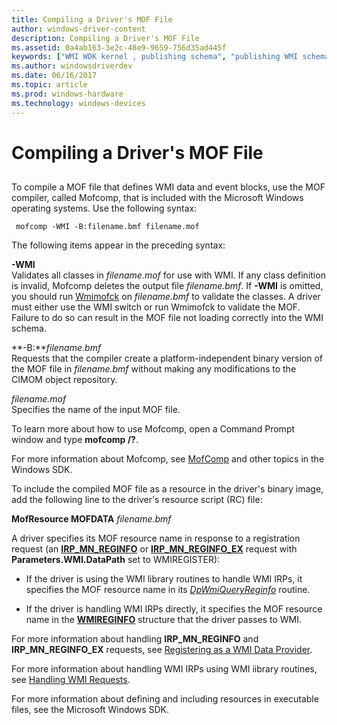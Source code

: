 ```yaml
---
title: Compiling a Driver's MOF File
author: windows-driver-content
description: Compiling a Driver's MOF File
ms.assetid: 0a4ab163-3e2c-48e9-9659-756d35ad445f
keywords: ["WMI WDK kernel , publishing schema", "publishing WMI schema WDK", "schema publishing WDK WMI", "MOF files WDK WMI", "compiling MOF files"]
ms.author: windowsdriverdev
ms.date: 06/16/2017
ms.topic: article
ms.prod: windows-hardware
ms.technology: windows-devices
---
```


# Compiling a Driver's MOF File


## <a href="" id="ddk-compiling-a-driver-s-mof-file-kg"></a>


To compile a MOF file that defines WMI data and event blocks, use the MOF compiler, called Mofcomp, that is included with the Microsoft Windows operating systems. Use the following syntax:

```
 mofcomp -WMI -B:filename.bmf filename.mof
```

The following items appear in the preceding syntax:

<a href="" id="-wmi"></a>**-WMI**  
Validates all classes in *filename.mof* for use with WMI. If any class definition is invalid, Mofcomp deletes the output file *filename.bmf*. If **-WMI** is omitted, you should run [Wmimofck](using-wmimofck-exe.md) on *filename.bmf* to validate the classes. A driver must either use the WMI switch or run Wmimofck to validate the MOF. Failure to do so can result in the MOF file not loading correctly into the WMI schema.

<a href="" id="-b-filename-bmf"></a>**-B:***filename.bmf*  
Requests that the compiler create a platform-independent binary version of the MOF file in *filename.bmf* without making any modifications to the CIMOM object repository.

<a href="" id="filename-mof"></a>*filename.mof*  
Specifies the name of the input MOF file.

To learn more about how to use Mofcomp, open a Command Prompt window and type **mofcomp /?**.

For more information about Mofcomp, see [MofComp](http://go.microsoft.com/fwlink/p/?linkid=51316) and other topics in the Windows SDK.

To include the compiled MOF file as a resource in the driver's binary image, add the following line to the driver's resource script (RC) file:

**MofResource MOFDATA** *filename.bmf*

A driver specifies its MOF resource name in response to a registration request (an [**IRP\_MN\_REGINFO**](https://msdn.microsoft.com/library/windows/hardware/ff551731) or [**IRP\_MN\_REGINFO\_EX**](https://msdn.microsoft.com/library/windows/hardware/ff551734) request with **Parameters.WMI.DataPath** set to WMIREGISTER):

-   If the driver is using the WMI library routines to handle WMI IRPs, it specifies the MOF resource name in its [*DpWmiQueryReginfo*](https://msdn.microsoft.com/library/windows/hardware/ff544097) routine.

-   If the driver is handling WMI IRPs directly, it specifies the MOF resource name in the [**WMIREGINFO**](https://msdn.microsoft.com/library/windows/hardware/ff565832) structure that the driver passes to WMI.

For more information about handling **IRP\_MN\_REGINFO** and **IRP\_MN\_REGINFO\_EX** requests, see [Registering as a WMI Data Provider](registering-as-a-wmi-data-provider.md).

For more information about handling WMI IRPs using WMI iibrary routines, see [Handling WMI Requests](handling-wmi-requests.md).

For more information about defining and including resources in executable files, see the Microsoft Windows SDK.

 

 




